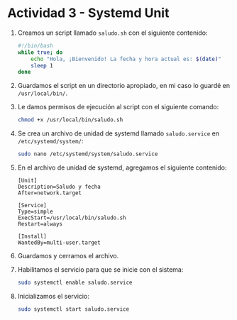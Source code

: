 # Actividad 3 - Systemd Unit

1. Creamos un script llamado `saludo.sh` con el siguiente contenido:

    ```bash
    #!/bin/bash
    while true; do
        echo "Hola, ¡Bienvenido! La fecha y hora actual es: $(date)"
        sleep 1
    done
    ```

2. Guardamos el script en un directorio apropiado, en mi caso lo guardé en `/usr/local/bin/`.

3. Le damos permisos de ejecución al script con el siguiente comando:

    ```bash
    chmod +x /usr/local/bin/saludo.sh
    ```

4. Se crea un archivo de unidad de systemd llamado `saludo.service` en `/etc/systemd/system/`:

    ```bash
    sudo nano /etc/systemd/system/saludo.service
    ```

5. En el archivo de unidad de systemd, agregamos el siguiente contenido:

    ```plaintext
    [Unit]
    Description=Saludo y fecha
    After=network.target

    [Service]
    Type=simple
    ExecStart=/usr/local/bin/saludo.sh
    Restart=always

    [Install]
    WantedBy=multi-user.target
    ```

6. Guardamos y cerramos el archivo.

7. Habilitamos el servicio para que se inicie con el sistema:

    ```bash
    sudo systemctl enable saludo.service
    ```

8. Inicializamos el servicio:

    ```bash
    sudo systemctl start saludo.service
    ```

